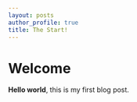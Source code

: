 ```yaml
---
layout: posts
author_profile: true
title: The Start!
---
```


# Welcome

**Hello world**, this is my first blog post. 

